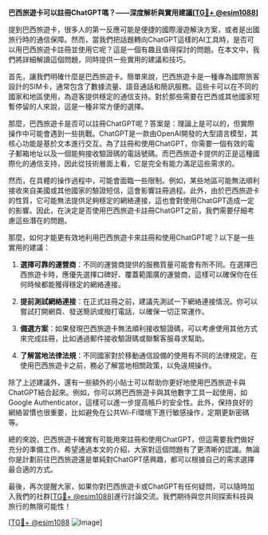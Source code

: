 **巴西旅遊卡可以註冊ChatGPT嗎？——深度解析與實用建議[[TG💪+ @esim1088](https://t.me/s/esim1088)]**

提到巴西旅遊卡，很多人的第一反應可能是便捷的國際漫遊解決方案，或者是出國旅行時的通信保障。然而，當我們把話題轉向ChatGPT這樣的AI工具時，是否可以用巴西旅遊卡註冊並使用它呢？這是一個有趣且值得探討的問題。在本文中，我們將詳細解讀這個問題，同時提供一些實用的建議和技巧。

首先，讓我們明確什麼是巴西旅遊卡。簡單來說，巴西旅遊卡是一種專為國際旅客設計的SIM卡，通常包含了數據流量、語音通話和簡訊服務。這些卡可以在不同的國家和地區使用，為遊客提供穩定的通信支持。對於那些需要在巴西或其他國家短暫停留的人來說，這是一種非常方便的選擇。

那麼，巴西旅遊卡是否可以註冊ChatGPT呢？答案是：理論上是可以的，但實際操作中可能會遇到一些挑戰。ChatGPT是一款由OpenAI開發的大型語言模型，其核心功能是基於文本進行交互。為了註冊和使用ChatGPT，你需要一個有效的電子郵箱地址以及一個能夠接收驗證碼的電話號碼。而巴西旅遊卡提供的正是這種國際化的通信支持，因此從技術層面上看，它是完全有能力滿足這些需求的。

然而，在具體的操作過程中，可能會面臨一些限制。例如，某些地區可能無法順利接收來自美國或其他國家的驗證短信，這會影響註冊過程。此外，由於巴西旅遊卡的性質，它可能無法提供足夠穩定的網絡連接，這也會對使用ChatGPT造成一定的影響。因此，在決定是否使用巴西旅遊卡註冊ChatGPT之前，我們需要仔細考慮這些潛在的問題。

那麼，如何才能更有效地利用巴西旅遊卡來註冊和使用ChatGPT呢？以下是一些實用的建議：

1. **選擇可靠的運營商**：不同的運營商提供的服務質量可能會有所不同。在選擇巴西旅遊卡時，應優先選擇口碑好、覆蓋範圍廣的運營商，這樣可以確保你在任何時候都能獲得穩定的網絡連接。

2. **提前測試網絡連接**：在正式註冊之前，建議先測試一下網絡連接情況。你可以嘗試打開網頁、發送簡訊或撥打電話，以確保一切正常運作。

3. **備選方案**：如果發現巴西旅遊卡無法順利接收驗證碼，可以考慮使用其他方式來完成註冊，比如通過郵件接收驗證碼或聯繫客服尋求幫助。

4. **了解當地法律法規**：不同國家對於移動通信設備的使用有不同的法律規定。在使用巴西旅遊卡之前，務必了解當地相關政策，以免違規操作。

除了上述建議外，還有一些額外的小貼士可以帮助你更好地使用巴西旅遊卡與ChatGPT結合起來。例如，你可以將巴西旅遊卡與其他數字工具一起使用，如Google Authenticator，這樣可以進一步提高帳戶的安全性。此外，保持良好的網絡習慣也很重要，比如避免在公共Wi-Fi環境下進行敏感操作，定期更新密碼等。

總的來說，巴西旅遊卡確實有可能用來註冊和使用ChatGPT，但這需要我們做好充分的準備工作。希望通過本文的介紹，大家對這個問題有了更清晰的認識。無論你是計劃前往巴西旅遊還是單純對ChatGPT感興趣，都可以根據自己的需求選擇最合適的方式。

最後，再次提醒大家，如果你對巴西旅遊卡或ChatGPT有任何疑問，可以隨時加入我們的社群[[TG💪+ @esim1088](https://t.me/s/esim1088)]進行討論交流。我們期待與您共同探索科技與旅行的無限可能性！

[[TG💪+ @esim1088](https://t.me/s/esim1088) ![Image](https://i.postimg.cc/4NQfJmqS/Snipaste-2025-05-13-00-14-12.png)]